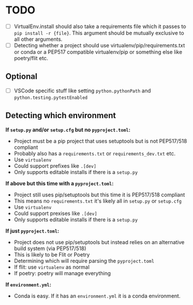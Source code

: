 # TODO

- [ ] VirtualEnv.install should also take a requirements file which it passes to `pip install -r {file}`. This argument should be mutually exclusive to all other arguments.
- [ ] Detecting whether a project should use virtualenv/pip/requirements.txt or conda or a PEP517 compatible virtualenv/pip or something else like poetry/flit etc.

## Optional

- [ ] VSCode specific stuff like setting `python.pythonPath` and `python.testing.pytestEnabled`

## Detecting which environment

**If `setup.py` and/or `setup.cfg` but no `pyproject.toml`:**

- Project must be a pip project that uses setuptools but is not PEP517/518 compliant
- Probably also has a `requirements.txt` or `requirements_dev.txt` etc.
- Use `virtualenv`
- Could support prefixes like `.[dev]`
- Only supports editable installs if there is a `setup.py`

**If above but this time with a `pyproject.toml`:**

- Project still uses pip/setuptools but this time it is PEP517/518 compliant
- This means no `requirements.txt` it's likely all in `setup.py` or `setup.cfg`
- Use `virtualenv`
- Could support prexises like `.[dev]`
- Only supports editable installs if there is a `setup.py`

**If just `pyproject.toml`:**

- Project does not use pip/setuptools but instead relies on an alternative build system (via PEP517/518)
- This is likely to be Flit or Poetry
- Determining which will require parsing the `pyproject.toml`
- If flit: use `virtualenv` as normal
- If poetry: poetry will manage everything

**If `environment.yml`:**

- Conda is easy. If it has an `environment.yml` it is a conda environment.
